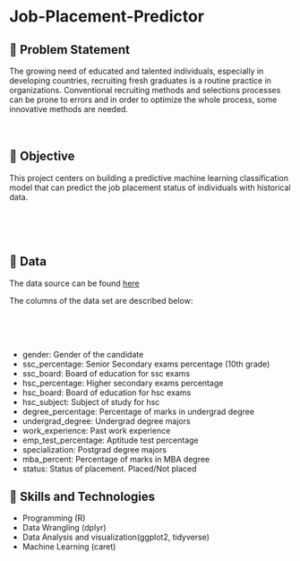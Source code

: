 # Job-Placement-Predictor

## 📍 Problem Statement
The growing need of educated and talented individuals, especially in developing countries, recruiting fresh graduates is a routine practice in organizations. Conventional recruiting methods and selections processes can be prone to errors and in order to optimize the whole process, some innovative methods are needed.
<br><br><br>

## 📍 Objective

This project centers on building a predictive machine learning classification model that can predict the job placement status of individuals with historical data.

<br><br><br>

## 📍 Data


The data source can be found [here](https://www.kaggle.com/datasets/ahsan81/job-placement-dataset)

The columns of the data set are described below:

<br><br><br>

* gender: Gender of the candidate
* ssc_percentage: Senior Secondary exams percentage (10th grade)
* ssc_board: Board of education for ssc exams
* hsc_percentage: Higher secondary exams percentage
* hsc_board: Board of education for hsc exams
* hsc_subject: Subject of study for hsc
* degree_percentage: Percentage of marks in undergrad degree
* undergrad_degree: Undergrad degree majors
* work_experience: Past work experience
* emp_test_percentage: Aptitude test percentage
* specialization: Postgrad degree majors
* mba_percent: Percentage of marks in MBA degree
* status: Status of placement. Placed/Not placed

## 📍 Skills and Technologies

* Programming (R)
* Data Wrangling (dplyr)
* Data Analysis and visualization(ggplot2, tidyverse)
* Machine Learning (caret)

<br><br><br>
